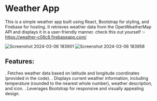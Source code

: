 # Weather App

This is a simple weather app built using React, Bootstrap for styling, and Firebase for hosting. It retrieves weather data from the OpenWeatherMap API and displays it in a user-friendly manner.
check this out yourself :- https://weather-c06c8.firebaseapp.com/

![Screenshot 2024-03-06 183901](https://github.com/VimukthiniAttanayaka/weather-app-react/assets/73266263/dcd0cad2-b0ad-438c-b703-888b3bf34ea9)
![Screenshot 2024-03-06 183958](https://github.com/VimukthiniAttanayaka/weather-app-react/assets/73266263/84ea6082-93b6-45bf-a6c4-5d9e8dcfc663)

## Features:

. Fetches weather data based on latitude and longitude coordinates (provided in the code).
. Displays current weather information, including temperature (rounded to the nearest whole number), weather description, and icon.
. Leverages Bootstrap for responsive and visually appealing design.
